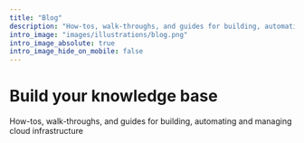 ```yaml
---
title: "Blog"
description: "How-tos, walk-throughs, and guides for building, automating and managing cloud infrastructure"
intro_image: "images/illustrations/blog.png"
intro_image_absolute: true
intro_image_hide_on_mobile: false
---
```


# Build your knowledge base

How-tos, walk-throughs, and guides for building, automating and managing cloud infrastructure
